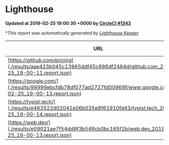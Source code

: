 
# Lighthouse

**Updated at 2019-02-25 19:00:30 +0000 by [CircleCI #1343](https://circleci.com/gh/ItinerisLtd/lighthouse-keeper-example/1343)**

**This report was automatically generated by [Lighthouse Keeper](https://github.com/itinerisltd/lighthouse-keeper)*

| URL | Performance | Accessibility | Best Practices | SEO | PWA | Updated At |
| --- | --- | --- | --- | --- | --- | --- |
| [https://github.com/pricing](./results/aae423b045c13965ddf45c696df2484d/github.com_2019-02-25_19-00-11.report.json) | 0.8 | 0.89 | 0.93 | 0.9 | 0.58 | 2019-02-25T19:00:11.189Z |
| [https://google.com/](./results/99999ebcfdb78df077ad2727fd00969f/www.google.com_2019-02-25_19-00-13.report.json) | 0.96 | 0.71 | 0.93 | 0.8 | 0.58 | 2019-02-25T19:00:13.089Z |
| [https://typist.tech/](./results/e463522d02041e06b035e8f61910fd43/typist.tech_2019-02-25_19-00-14.report.json) | 1 |  |  |  |  | 2019-02-25T19:00:14.453Z |
| [https://web.dev/](./results/e09021ae7f54dd9f3b549cb0bc165f2b/web.dev_2019-02-25_19-00-13.report.json) | 0.92 | 0.93 | 1 | 0.91 | 1 | 2019-02-25T19:00:13.086Z |
